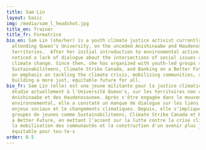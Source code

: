 ```yaml
---
title: Sam Lin
layout: basic
img: /media/sam_l_headshot.jpg
title_en: Trainer
title_fr: Formatrice
bio_en: Sam Lin (she/her) is a youth climate justice activist currently
  attending Queen’s University, on the unceded Anishinaabe and Haudenosaunee
  territories.  After her initial introduction to environmental action, she
  noticed a lack of dialogue about the intersections of social issues and
  climate change. Since then, she has organized with youth-led groups such as
  Sustainabiliteens, Climate Strike Canada, and Banking on a Better Future, with
  an emphasis on tackling the climate crisis, mobilizing communities, and
  building a more just, equitable future for all.
bio_fr: Sam Lin (elle) est une jeune militante pour la justice climatique qui
  étudie actuellement à l'Université Queen's, sur les territoires non cédés des
  Anishinaabe et des Haudenosaunee. Après s'être engagée dans le mouvement
  environnemental, elle a constaté un manque de dialogue sur les liens entre les
  enjeux sociaux et le changements climatiques. Depuis, elle s'implique avec des
  groupes de jeunes comme Sustainabiliteens, Climate Strike Canada et Banking on
  a Better Future, en mettant l'accent sur la lutte contre la crise climatique,
  la mobilisation des communautés et la construction d'un avenir plus juste et
  équitable pour tou·te·s
order: 8.5
---
```

